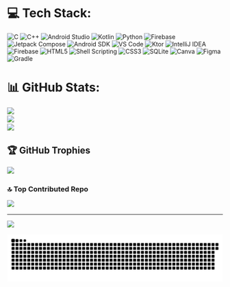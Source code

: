 
# 💻 Tech Stack:
![C](https://img.shields.io/badge/c-%2300599C.svg?style=for-the-badge&logo=c&logoColor=white) ![C++](https://img.shields.io/badge/c++-%2300599C.svg?style=for-the-badge&logo=c%2B%2B&logoColor=white) ![Android Studio](https://img.shields.io/badge/Android%20Studio-%233DDC84.svg?style=for-the-badge&logo=androidstudio&logoColor=white)
![Kotlin](https://img.shields.io/badge/kotlin-%237F52FF.svg?style=for-the-badge&logo=kotlin&logoColor=white) ![Python](https://img.shields.io/badge/python-3670A0?style=for-the-badge&logo=python&logoColor=ffdd54) ![Firebase](https://img.shields.io/badge/firebase-%23039BE5.svg?style=for-the-badge&logo=firebase) ![Jetpack Compose](https://img.shields.io/badge/Jetpack%20Compose-%2300C853.svg?style=for-the-badge&logo=jetpackcompose&logoColor=white) ![Android SDK](https://img.shields.io/badge/Android%20SDK-%233DDC84.svg?style=for-the-badge&logo=android&logoColor=white)
 ![VS Code](https://img.shields.io/badge/VS%20Code-%23007ACC.svg?style=for-the-badge&logo=visualstudiocode&logoColor=white)
![Ktor](https://img.shields.io/badge/Ktor-%2300ADD8.svg?style=for-the-badge&logo=ktor&logoColor=white) ![IntelliJ IDEA](https://img.shields.io/badge/IntelliJ%20IDEA-%23000000.svg?style=for-the-badge&logo=intellijidea&logoColor=white) ![Firebase](https://img.shields.io/badge/firebase-a08021?style=for-the-badge&logo=firebase&logoColor=ffcd34) ![HTML5](https://img.shields.io/badge/html5-%23E34F26.svg?style=for-the-badge&logo=html5&logoColor=white) ![Shell Scripting](https://img.shields.io/badge/Shell%20Scripting-%23121011.svg?style=for-the-badge&logo=gnu-bash&logoColor=white)
 ![CSS3](https://img.shields.io/badge/css3-%231572B6.svg?style=for-the-badge&logo=css3&logoColor=white)  ![SQLite](https://img.shields.io/badge/sqlite-%2307405e.svg?style=for-the-badge&logo=sqlite&logoColor=white) ![Canva](https://img.shields.io/badge/Canva-%2300C4CC.svg?style=for-the-badge&logo=Canva&logoColor=white) ![Figma](https://img.shields.io/badge/figma-%23F24E1E.svg?style=for-the-badge&logo=figma&logoColor=white) ![Gradle](https://img.shields.io/badge/Gradle-02303A.svg?style=for-the-badge&logo=Gradle&logoColor=white)
# 📊 GitHub Stats:
![](https://github-readme-stats.vercel.app/api?username=Saurav1375&theme=dark&hide_border=false&include_all_commits=false&count_private=false)<br/>
![](https://github-readme-streak-stats.herokuapp.com/?user=Saurav1375&theme=dark&hide_border=false)<br/>
![](https://github-readme-stats.vercel.app/api/top-langs/?username=Saurav1375&theme=dark&hide_border=false&include_all_commits=false&count_private=false&layout=compact)

## 🏆 GitHub Trophies
![](https://github-profile-trophy.vercel.app/?username=Saurav1375&theme=radical&no-frame=false&no-bg=true&margin-w=4)

### 🔝 Top Contributed Repo
![](https://github-contributor-stats.vercel.app/api?username=Saurav1375&limit=5&theme=dark&combine_all_yearly_contributions=true)

---
[![](https://visitcount.itsvg.in/api?id=Saurav1375&icon=0&color=0)](https://visitcount.itsvg.in)

<!-- Proudly created with GPRM ( https://gprm.itsvg.in ) -->
<img src="/output/snake.svg" alt="Snake animation" />

###

